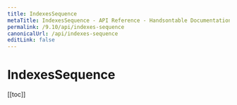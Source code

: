 ```yaml
---
title: IndexesSequence
metaTitle: IndexesSequence - API Reference - Handsontable Documentation
permalink: /9.10/api/indexes-sequence
canonicalUrl: /api/indexes-sequence
editLink: false
---
```


# IndexesSequence

[[toc]]

